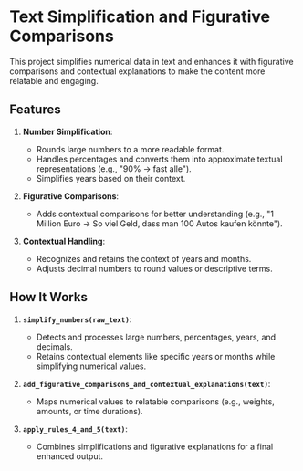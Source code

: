 # Text Simplification and Figurative Comparisons

This project simplifies numerical data in text and enhances it with figurative comparisons and contextual explanations to make the content more relatable and engaging.

## Features

1. **Number Simplification**:
   - Rounds large numbers to a more readable format.
   - Handles percentages and converts them into approximate textual representations (e.g., "90% → fast alle").
   - Simplifies years based on their context.

2. **Figurative Comparisons**:
   - Adds contextual comparisons for better understanding (e.g., "1 Million Euro → So viel Geld, dass man 100 Autos kaufen könnte").

3. **Contextual Handling**:
   - Recognizes and retains the context of years and months.
   - Adjusts decimal numbers to round values or descriptive terms.

## How It Works

1. **`simplify_numbers(raw_text)`**:
   - Detects and processes large numbers, percentages, years, and decimals.
   - Retains contextual elements like specific years or months while simplifying numerical values.

2. **`add_figurative_comparisons_and_contextual_explanations(text)`**:
   - Maps numerical values to relatable comparisons (e.g., weights, amounts, or time durations).

3. **`apply_rules_4_and_5(text)`**:
   - Combines simplifications and figurative explanations for a final enhanced output.


